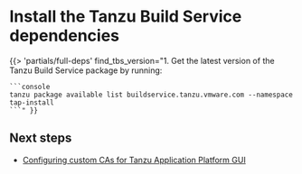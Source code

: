 # Install the Tanzu Build Service dependencies

<!-- The below partial is in the docs-tap/partials directory -->

{{> 'partials/full-deps' find_tbs_version="1. Get the latest version of the Tanzu Build Service package by running:

    ```console
    tanzu package available list buildservice.tanzu.vmware.com --namespace tap-install
    ```" }}

## <a id='next-steps'></a>Next steps

- [Configuring custom CAs for Tanzu Application Platform GUI](tap-gui-non-standard-certs-offline.hbs.md)
